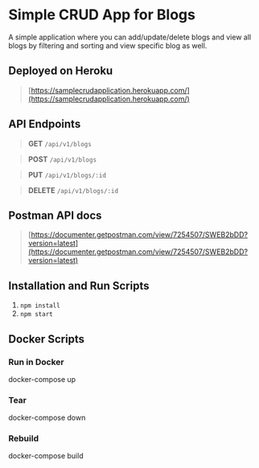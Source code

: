 # Simple CRUD App for Blogs
A simple application where you can add/update/delete blogs and view all blogs by filtering and sorting and view specific blog as well.
## Deployed on Heroku

> [https://samplecrudapplication.herokuapp.com/](https://samplecrudapplication.herokuapp.com/)

## API Endpoints

> **GET** `/api/v1/blogs`

> **POST** `/api/v1/blogs`

> **PUT** `/api/v1/blogs/:id`

> **DELETE** `/api/v1/blogs/:id`

## Postman API docs

> [https://documenter.getpostman.com/view/7254507/SWEB2bDD?version=latest](https://documenter.getpostman.com/view/7254507/SWEB2bDD?version=latest)

## Installation and Run Scripts
1. `npm install`
2. `npm start`

## Docker Scripts
### Run in Docker
docker-compose up

### Tear 
docker-compose down

### Rebuild
docker-compose build